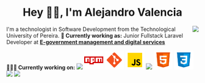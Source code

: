 
<h1 align="center"> Hey 👋🏽, I'm Alejandro Valencia </h1>

<img align="right" src="https://media.giphy.com/media/wwg1suUiTbCY8H8vIA/giphy.gif">

I'm a technologist in Software Development from the Technological University of Pereira.
**💼 Currently working as:** Junior Fullstack Laravel Developer at <a href="https://www.risaralda.gov.co/" target="_blank"><b>E-government management and digital services</b></a>

**👨🏻‍💻 Currently working on:**
<code><a href="https://laravel.com/" target="_blank"><img height="40" src="https://upload.wikimedia.org/wikipedia/commons/9/9a/Laravel.svg"/></a></code>
<code><a href="https://www.npmjs.com/" target="_blank"><img height="50" src="https://raw.githubusercontent.com/chandan-reddy-k/chandan-reddy-k/master/assets/npm.png"></a></code>
<code><a href="https://github.com/" target="_blank"><img height="50" src="https://raw.githubusercontent.com/chandan-reddy-k/chandan-reddy-k/master/assets/git.png"></a></code>
<code><a href="https://www.javascript.com/" target="_blank"><img height="50" src="https://raw.githubusercontent.com/chandan-reddy-k/chandan-reddy-k/master/assets/js.png"></a></code>
<code><a href="https://ubuntu.com/" target="_blank"><img height="50" src="https://www.svgrepo.com/show/184138/linux.svg"></a></code>
<code><a href="https://lenguajehtml.com/" target="_blank"><img height="50" src="https://raw.githubusercontent.com/chandan-reddy-k/chandan-reddy-k/master/assets/html.png"></a></code>
<code><a href="https://devdocs.io/css/" target="_blank"><img height="50" src="https://raw.githubusercontent.com/chandan-reddy-k/chandan-reddy-k/master/assets/css.png"></a></code>
<code><a href="https://www.docker.com/" target="_blank"><img height="50" src="https://www.svgrepo.com/show/353661/docker.svg"></a></code>
<code><a href="https://www.mysql.com/" target="_blank"><img height="50" src="https://www.svgrepo.com/show/303251/mysql-logo.svg"></a></code>

